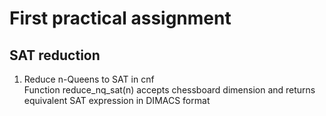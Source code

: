 # First practical assignment
## SAT reduction
1. Reduce n-Queens to SAT in cnf  
Function reduce_nq_sat(n) accepts chessboard dimension and returns equivalent SAT expression in DIMACS format
